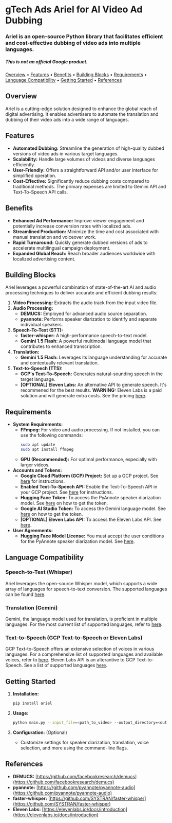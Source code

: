 # gTech Ads Ariel for AI Video Ad Dubbing

### Ariel is an open-source Python library that facilitates efficient and cost-effective dubbing of video ads into multiple languages.

##### _This is not an official Google product._

[Overview](#overview) •
[Features](#features) •
[Benefits](#benefits) •
[Building Blocks](#building-blocks) •
[Requirements](#requirements) •
[Language Compatibility](#language-compatibility) •
[Getting Started](#getting-started) •
[References](#references)

## Overview

Ariel is a cutting-edge solution designed to enhance the global reach of digital advertising. It enables advertisers to automate the translation and dubbing of their video ads into a wide range of languages.

## Features

*   **Automated Dubbing:** Streamline the generation of high-quality dubbed versions of video ads in various target languages.
*   **Scalability:** Handle large volumes of videos and diverse languages efficiently.
*   **User-Friendly:** Offers a straightforward API and/or user interface for simplified operation.
*   **Cost-Effective:** Significantly reduce dubbing costs compared to traditional methods. The primary expenses are limited to Gemini API and Text-To-Speech API calls.

## Benefits

*   **Enhanced Ad Performance:** Improve viewer engagement and potentially increase conversion rates with localized ads.
*   **Streamlined Production:** Minimize the time and cost associated with manual translation and voiceover work.
*   **Rapid Turnaround:** Quickly generate dubbed versions of ads to accelerate multilingual campaign deployment.
*   **Expanded Global Reach:** Reach broader audiences worldwide with localized advertising content.

## Building Blocks

Ariel leverages a powerful combination of state-of-the-art AI and audio processing techniques to deliver accurate and efficient dubbing results:

1.  **Video Processing:** Extracts the audio track from the input video file.
2.  **Audio Processing:**
    *   **DEMUCS:** Employed for advanced audio source separation.
    *   **pyannote:** Performs speaker diarization to identify and separate individual speakers.
3.  **Speech-To-Text (STT):**
    *   **faster-whisper:** A high-performance speech-to-text model.
    *   **Gemini 1.5 Flash:** A powerful multimodal language model that contributes to enhanced transcription.
4.  **Translation:**
    *   **Gemini 1.5 Flash:** Leverages its language understanding for accurate and contextually relevant translation.
5.  **Text-to-Speech (TTS):**
    *   **GCP's Text-To-Speech:** Generates natural-sounding speech in the target language.
    *   **[OPTIONAL] Eleven Labs:** An alternative API to generate speech. It's recommened for the best results. **WARNING:** Eleven Labs is a paid solution and will generate extra costs. See the pricing [here](https://elevenlabs.io/pricing).

## Requirements

*   **System Requirements:**
    *   **FFmpeg:** For video and audio processing. If not installed, you can use the following commands:
        ```bash
        sudo apt update
        sudo apt install ffmpeg
        ```
    *   **GPU (Recommended):** For optimal performance, especially with larger videos.
*   **Accounts and Tokens:**
    *   **Google Cloud Platform (GCP) Project:** Set up a GCP project. See [here](https://cloud.google.com/resource-manager/docs/creating-managing-projects) for instructions.
    *   **Enabled Text-To-Speech API:** Enable the Text-To-Speech API in your GCP project. See [here](https://cloud.google.com/text-to-speech/docs/before-you-begin) for instructions.
    *   **Hugging Face Token:** To access the PyAnnote speaker diarization model. See [here](https://huggingface.co/docs/hub/en/security-tokens) on how to get the token.
    *   **Google AI Studio Token:** To access the Gemini language model. See [here](https://developers.generativeai.google/products/gemini) on how to get the token.
    *   **[OPTIONAL] Eleven Labs API:** To access the Eleven Labs API. See [here](https://help.elevenlabs.io/hc/en-us/articles/14599447207697-How-to-authorize-yourself-using-your-xi-api-key).
*   **User Agreements:**
    *   **Hugging Face Model License:** You must accept the user conditions for the PyAnnote speaker diarization model. See [here](https://huggingface.co/pyannote/speaker-diarization-3.1).

## Language Compatibility

### Speech-to-Text (Whisper)

Ariel leverages the open-source Whisper model, which supports a wide array of languages for speech-to-text conversion. The supported languages can be found [here](https://github.com/openai/whisper).


### Translation (Gemini)

Gemini, the language model used for translation, is proficient in multiple languages. For the most current list of supported languages, refer to [here](https://cloud.google.com/gemini/docs/codeassist/supported-languages).

### Text-to-Speech (GCP Text-to-Speech or Eleven Labs)

GCP Text-to-Speech offers an extensive selection of voices in various languages. For a comprehensive list of supported languages and available voices, refer to [here](https://cloud.google.com/text-to-speech/docs/voices).
Eleven Labs API is an alterantive to GCP Text-to-Speech. See a list of supported languages [here](https://elevenlabs.io/docs/api-reference/text-to-speech#supported-languages).


## Getting Started

1.  **Installation:**

    ```bash
    pip install ariel
    ```

2.  **Usage:**

    ```bash
    python main.py --input_file=<path_to_video> --output_directory=<output_dir> --advertiser_name=<name> --original_language=<lang_code> --target_language=<lang_code> [--number_of_speakers=<num>] [--diarization_instructions=<instructions>] [--translation_instructions=<instructions>] [--merge_utterances=<True/False>] [--minimum_merge_threshold=<seconds>] [--preferred_voices=<voice1>,<voice2>] [--clean_up=<True/False>] [--pyannote_model=<model_name>] [--diarization_system_instructions=<instructions>] [--translation_system_instructions=<instructions>] [--hugging_face_token=<token>] [--gemini_token=<token>] [--model_name=<model_name>] [--temperature=<value>] [--top_p=<value>] [--top_k=<value>] [--max_output_tokens=<value>] [--elevenlabs_token=<token>] [--use_elevenlabs=<value>]
    ```

3.  **Configuration:** (Optional)
    *   Customize settings for speaker diarization, translation, voice selection, and more using the command-line flags.

## References

*   **DEMUCS:** [https://github.com/facebookresearch/demucs](https://github.com/facebookresearch/demucs)
*   **pyannote:** [https://github.com/pyannote/pyannote-audio](https://github.com/pyannote/pyannote-audio)
*   **faster-whisper:** [https://github.com/SYSTRAN/faster-whisper](https://github.com/SYSTRAN/faster-whisper)
*   **Eleven Labs:** [https://elevenlabs.io/docs/introduction](https://elevenlabs.io/docs/introduction)
